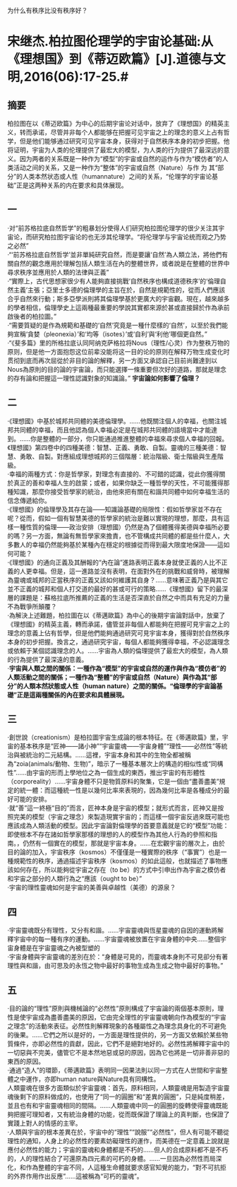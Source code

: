 为什么有秩序比没有秩序好？  
# 宋继杰.柏拉图伦理学的宇宙论基础:从《理想国》到《蒂迈欧篇》[J].道德与文明,2016(06):17-25.#  
## 摘要 #  
柏拉图在以《蒂迈欧篇》为中心的后期宇宙论对话中，放弃了《理想国》的精英主义，转而承诺，尽管并非每个人都能够在把握可见宇宙之上的理念的意义上占有哲学，但是他们能够通过研究可见宇宙本身，获得对于自然秩序本身的初步把握。他将证明，宇宙为人类的伦理提供了最宏大的模型，为人类的行为提供了最深远的意义。因为两者的关系既是一种作为“模型”的宇宙或自然的运作与作为“模仿者”的人类活动之间的关系，又是一种作为“整体”的宇宙或自然（Nature）与作 为 其“部 分”的人类本然状态或人性（humannature）之间的关系，“伦理学的宇宙论基础”正是这两种关系的内在要求和具体展现。  
## 一  
·对“前苏格拉底自然哲学”的粗暴划分使得人们研究柏拉图伦理学的很少关注其宇宙论，而研究柏拉图宇宙论的也无涉其伦理学。“将伦理学与宇宙论统而观之乃势之必然”  
·“‘前苏格拉底自然哲学’並非單純研究自然，而是要讓‘自然’為人類立法，將他們有關自然的觀念應用於理解包括人類生活在內的整體世界，或者說是在整體的世界中尋求秩序並應用於人類的法律與正義”  
·“實際上，古代思想家很少有人能夠直接挑戰‘自然秩序也構成道德秩序’的‘倫理自然主義’主張；亞里士多德的倫理學的主旨在於，自然是規範性的，從而人們應該合乎自然來行動；斯多亞學派則將其倫理學基於更廣大的宇宙觀。現在，越來越多的學者相信，倫理學史上這兩種最重要的學說其實都來源於甚或直接歸於作為承前啟後者的柏拉圖。”  
·“需要質疑的是作為規範和基礎的‘自然’究竟是一種什麼樣的‘自然’，以至於我們能夠宣稱‘貪婪（pleonexia）’和‘均等（isotes）’或‘自利’與‘利他’哪個更自然。”  
·“《斐多篇》里的所格拉底认同阿纳克萨格拉将Nous（理性/心灵）作为整秩万物的原则，但是他一方面抱怨这位前辈没能将这一目的论的原则在解释万物生成变化时贯彻到底而再次屈從於非目的論的解釋，另一方面又承認自己目前尚難達到以Nous為原則的目的論的宇宙論，而只能選擇一條重要但次好的道路，那就是理念的存有論和把握這一理性認識對象的知識論。”  **宇宙論如何影響了倫理？**
## 二  
·《理想國》中基於城邦共同體的美德倫理學。……他既關注個人的幸福，也關注城邦共同體的幸福，而且他認為個人幸福必定是在城邦共同體的語境當中才能達到。……你是整體的一部分，你只能通過推進整體的幸福來尋求個人幸福的回報。《理想國》第四卷中的四種美德：智慧、正義、勇敢、自製。靈魂的三種美德：智慧、勇敢、自製。對應組成理想城邦的三個階層：統治階級、衛士階級與生產階級。  
·幸福的兩種方式：你是哲學家，對理念有直接的、不可錯的認識，從此你獲得關於真正的善和幸福人生的啟蒙；或者，如果你缺乏一種哲學的天性，不可能獲得那種知識，那麼你接受哲學家的統治，由他來把有關在和諧共同體中如何幸福生活的信念傳遞給你。  
·《理想國》的倫理學及其存在論——知識論基礎的局限性：假如哲學家並不存在呢？從而，假如一個有智慧美德的哲學家的統治是難以實現的理想，那麼，具有這樣一種性質的倫理——政治安排（理想國）仍然是為了個體獲得美德與幸福所必要的嗎？另一方面，無論有無哲學家來擔責，也不管構成共同體的都是些什麼人，大多數人的幸福仍然能夠基於某種內在穩定的根據從而得到最大限度地保證——這如何可能？  
·《理想國》的通向正義及其酬報的“內在論”進路表明正義本身就使正義的人比不正義的人更幸福。但是，這一進路並沒有表明，在面對外在的挑戰和威脅時，被理解為靈魂或城邦的正當秩序的正義又該如何維護其自身？……意味著正義乃是與其它並不正義的城邦和個人打交道的最好的甚或可行的策略……《理想國》留下的最深層的課題是：蘇格拉底所推薦的正義的生活是否深直於自然之中而具有充足的力量不為戰爭所顛覆？  
·為解決上述難題，柏拉圖在以《蒂邁歐篇》為中心的後期宇宙論對話中，放棄了《理想國》的精英主義，轉而承諾，儘管並非每個人都能夠在把握可見宇宙之上的理念的意義上佔有哲學，但是他們能夠通過研究可見宇宙本身，獲得對於自然秩序本身的初步把握。換言之，通過研究宇宙，每個人都能夠獲得幸福，不必認識理念或依賴于某個認識理念的人。……宇宙為人類的倫理提供了最宏大的模型，為人類的行為提供了最深遠的意義。  
·**宇宙與人類之間的關係：一種作為“模型”的宇宙或自然的運作與作為“模仿者”的人類活動之間的關係；一種作為“整體”的宇宙或自然（Nature）與作為其“部分”的人類本然狀態或人性（human nature）之間的關係。“倫理學的宇宙論基礎”正是這兩種關係的內在要求和具體展現。**
## 三  
·創世說（creationism）是柏拉圖宇宙生成論的根本特征。在《蒂邁歐篇》里，宇宙的基本秩序是“匠神——諸小神”“宇宙靈魂——宇宙身體”“理性——必然性”等統治與被統治的二元結構。……這裡，宇宙本身和其中的生物全都被稱為“zoia(animals/動物、生物)”，暗示了一種基本層次上的構造的相似性或“同構性”……由宇宙的形而上學地位之為一個生成的東西，推出宇宙的有形體性（corporeality）……宇宙身體不只是物質原料的聚集，它是一個由“盡善盡美”規定的統一體：而這種統一性是以幾何比率來表現的，因為幾何比率是各種成分的最好可能的安排。  
·就“善”這一終極“目的”而言，匠神本身是宇宙的模型；就形式而言，匠神又是按照完美的模型（宇宙之理念）來製造現實宇宙的；而這樣一個宇宙反過來既可能也應該成為人類活動的模型。因此宇宙論對倫理學的首要意義就是它的“模型”功能：即使根本不存在諸如哲學家那樣的理想的人的模型作為其他人行為的參照和指南。，仍然有一個實在的模型，那就是宇宙本身。……在宏觀宇宙的層次上，由於目的論的加入，宇宙秩序（kosmos）不僅僅是一種實際的秩序（“事實”）也是一種規範性的秩序，通過描述宇宙秩序（kosmos）的如此這般，也就描述了事物應該如何存在，所以能夠從宇宙之存在（to be）的方式中引申出作為宇宙之模仿者和宇宙之部分的人類行為之“應該（ought to be）”  
·宇宙的理性靈魂如何是宇宙的美善與卓越性（美德）的源泉？  
## 四  
·宇宙靈魂既分有理性，又分有和諧。……宇宙靈魂與恆星靈魂的自因的運動將解釋宇宙中的每一種有序的運動。……宇宙靈魂被放置在宇宙身體的中央……整個宇宙身體是在宇宙靈魂之內被型塑的  
·宇宙身體與宇宙靈魂的差別在於：“身體是可見的，而靈魂本身則不可見卻分有著理性與和諧，由可思及的永恆之物中最好的事物生成為生成之物中最好的事物。”  
## 五  
·目的論的“理性”原則與機械論的“必然性”原則構成了宇宙論的兩個基本原則，理性是使宇宙成為盡善盡美的原因，它由完全理性的宇宙靈魂朝向作為模型的“宇宙之理念”的活動來表征。必然性則解釋現象的各種屬性之為理念具身化的不可避免的後果。……它們之所以是好的，一方面是理性提供的，另一方面又依賴於某些物質條件，亦即必然性的貢獻，因此，它們不是絕對地好的。必然性將解釋宇宙中的一切惡與不完美，儘管它不是本然地惡或惡的原因，因為它也將是一切非善非惡的東西的原因。  
·通過“造人”的環節，《蒂邁歐篇》表明同一因果法則以同一方式在人世間和宇宙整體之中運作，亦即human nature與Nature具有同構性。  
人類靈魂在很多方面類似於宇宙靈魂：首先，原料相同，人類靈魂是用製造宇宙靈魂後剩下的原料做成的，也使用了“同一的圓圈”和“差異的圓圈”，只是純度稍差，並且也有和宇宙靈魂相同的間隔。……人類靈魂中同一的圓圈的旋轉使得靈魂既能夠把握可理知者，又有統治身體的功能，從而既保證了理論上的真判斷，也保證了實踐上對人的情感的主宰。  
·人類與宇宙的根本差異在於，宇宙中的“理性”“說服”“必然性”，但人有可能不聽從理性的通知，人身上的必然性的要素妨礙理性的運作，而美德在一定意義上說就是應付必然性的能力；宇宙的靈魂和身體都是不朽的……但人的合成原料都不是不朽的，人的理性結合了可還原為四元素的可朽的身體。……一旦因為必然性而局深化，和作為整體的宇宙不同，人這種生命體就要求感官知覺的能力，“對不可抗拒的外界作用作出反應”……這被稱為“可朽的靈魂”。
